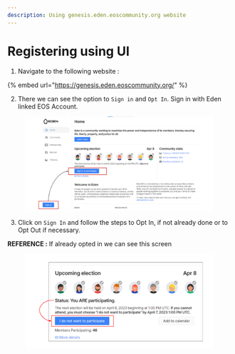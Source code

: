 ```yaml
---
description: Using genesis.eden.eoscommunity.org website
---
```


# Registering using UI

1. Navigate to the following website :&#x20;

{% embed url="https://genesis.eden.eoscommunity.org/" %}

2. There we can see the option to `Sign in` and `Opt In`. Sign in with Eden linked EOS Account.

<figure><img src="../../.gitbook/assets/Opt-In.png" alt=""><figcaption></figcaption></figure>

3. Click on `Sign In` and follow the steps to Opt In, if not already done or to Opt Out if necessary.

**REFERENCE :**  If already opted in we can see this screen

<figure><img src="../../.gitbook/assets/Opt In Change (1).png" alt=""><figcaption></figcaption></figure>

